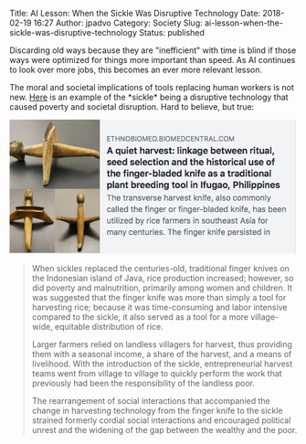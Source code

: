 Title: AI Lesson: When the Sickle Was Disruptive Technology
Date: 2018-02-19 16:27
Author: jpadvo
Category: Society
Slug: ai-lesson-when-the-sickle-was-disruptive-technology
Status: published

Discarding old ways because they are "inefficient" with time is blind if those ways were optimized for things more important than speed. As AI continues to look over more jobs, this becomes an ever more relevant lesson.

The moral and societal implications of tools replacing human workers is not new. [Here](https://ethnobiomed.biomedcentral.com/articles/10.1186/s13002-016-0124-9) is an example of the \*sickle\* being a disruptive technology that caused poverty and societal disruption. Hard to believe, but true:

[![](./uploads/2018/08/Screen-Shot-2018-08-21-at-9.28.45-AM.png)](https://ethnobiomed.biomedcentral.com/articles/10.1186/s13002-016-0124-9)

> When sickles replaced the centuries-old, traditional finger knives on the Indonesian island of Java, rice production increased; however, so did poverty and malnutrition, primarily among women and children. It was suggested that the finger knife was more than simply a tool for harvesting rice; because it was time-consuming and labor intensive compared to the sickle, it also served as a tool for a more village-wide, equitable distribution of rice.
>
> Larger farmers relied on landless villagers for harvest, thus providing them with a seasonal income, a share of the harvest, and a means of livelihood. With the introduction of the sickle, entrepreneurial harvest teams went from village to village to quickly perform the work that previously had been the responsibility of the landless poor.
>
> The rearrangement of social interactions that accompanied the change in harvesting technology from the finger knife to the sickle strained formerly cordial social interactions and encouraged political unrest and the widening of the gap between the wealthy and the poor.
